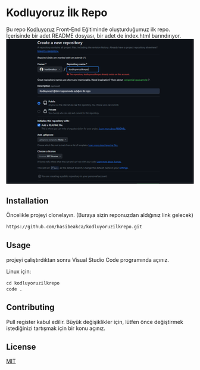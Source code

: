 # Kodluyoruz İlk Repo
Bu repo [Kodluyoruz](https://www.kodluyoruz.org/) Front-End Eğitiminde oluşturduğumuz ilk repo. İçerisinde bir adet README dosyası, bir adet de index.html barındırıyor.
![](https://github.com/hasibeakca/kodluyoruzilkrepo/blob/f428888b80c0ae9219d9460632aa1caf57532a7e/Ekran%20g%C3%B6r%C3%BCnt%C3%BCs%C3%BC%202024-01-16%20160435.png)

## Installation
Öncelikle projeyi clonelayın. (Buraya sizin reponuzdan aldığınız link gelecek)


```bash
https://github.com/hasibeakca/kodluyoruzilkrepo.git
```

## Usage
projeyi çalıştırdıktan sonra Visual Studio Code programında açınız.

Linux için:
```linux
cd kodluyoruzilkrepo
code .
```

## Contributing
Pull register kabul edilir. Büyük değişiklikler için, lütfen önce değiştirmek istediğinizi tartışmak için bir konu açınız.

## License
[MIT](https://choosealicense.com/licenses/mit/)